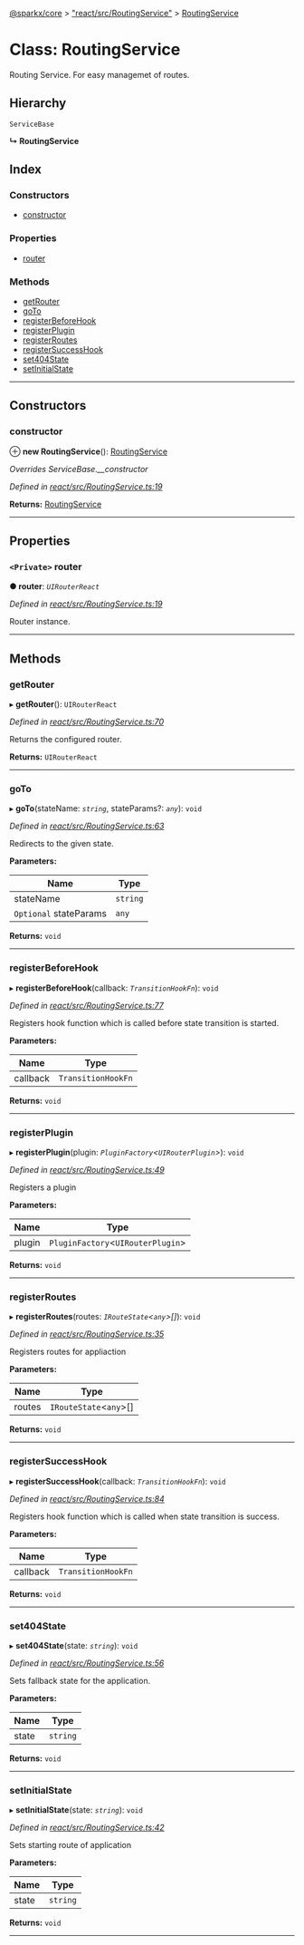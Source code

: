 [@sparkx/core](../README.md) > ["react/src/RoutingService"](../modules/_react_src_routingservice_.md) > [RoutingService](../classes/_react_src_routingservice_.routingservice.md)

# Class: RoutingService

Routing Service. For easy managemet of routes.

## Hierarchy

 `ServiceBase`

**↳ RoutingService**

## Index

### Constructors

* [constructor](_react_src_routingservice_.routingservice.md#constructor)

### Properties

* [router](_react_src_routingservice_.routingservice.md#router)

### Methods

* [getRouter](_react_src_routingservice_.routingservice.md#getrouter)
* [goTo](_react_src_routingservice_.routingservice.md#goto)
* [registerBeforeHook](_react_src_routingservice_.routingservice.md#registerbeforehook)
* [registerPlugin](_react_src_routingservice_.routingservice.md#registerplugin)
* [registerRoutes](_react_src_routingservice_.routingservice.md#registerroutes)
* [registerSuccessHook](_react_src_routingservice_.routingservice.md#registersuccesshook)
* [set404State](_react_src_routingservice_.routingservice.md#set404state)
* [setInitialState](_react_src_routingservice_.routingservice.md#setinitialstate)

---

## Constructors

<a id="constructor"></a>

###  constructor

⊕ **new RoutingService**(): [RoutingService](_react_src_routingservice_.routingservice.md)

*Overrides ServiceBase.__constructor*

*Defined in [react/src/RoutingService.ts:19](https://github.com/pushkar8723/sparkx/blob/980f391/packages/react/src/RoutingService.ts#L19)*

**Returns:** [RoutingService](_react_src_routingservice_.routingservice.md)

___

## Properties

<a id="router"></a>

### `<Private>` router

**● router**: *`UIRouterReact`*

*Defined in [react/src/RoutingService.ts:19](https://github.com/pushkar8723/sparkx/blob/980f391/packages/react/src/RoutingService.ts#L19)*

Router instance.

___

## Methods

<a id="getrouter"></a>

###  getRouter

▸ **getRouter**(): `UIRouterReact`

*Defined in [react/src/RoutingService.ts:70](https://github.com/pushkar8723/sparkx/blob/980f391/packages/react/src/RoutingService.ts#L70)*

Returns the configured router.

**Returns:** `UIRouterReact`

___
<a id="goto"></a>

###  goTo

▸ **goTo**(stateName: *`string`*, stateParams?: *`any`*): `void`

*Defined in [react/src/RoutingService.ts:63](https://github.com/pushkar8723/sparkx/blob/980f391/packages/react/src/RoutingService.ts#L63)*

Redirects to the given state.

**Parameters:**

| Name | Type |
| ------ | ------ |
| stateName | `string` |
| `Optional` stateParams | `any` |

**Returns:** `void`

___
<a id="registerbeforehook"></a>

###  registerBeforeHook

▸ **registerBeforeHook**(callback: *`TransitionHookFn`*): `void`

*Defined in [react/src/RoutingService.ts:77](https://github.com/pushkar8723/sparkx/blob/980f391/packages/react/src/RoutingService.ts#L77)*

Registers hook function which is called before state transition is started.

**Parameters:**

| Name | Type |
| ------ | ------ |
| callback | `TransitionHookFn` |

**Returns:** `void`

___
<a id="registerplugin"></a>

###  registerPlugin

▸ **registerPlugin**(plugin: *`PluginFactory`<`UIRouterPlugin`>*): `void`

*Defined in [react/src/RoutingService.ts:49](https://github.com/pushkar8723/sparkx/blob/980f391/packages/react/src/RoutingService.ts#L49)*

Registers a plugin

**Parameters:**

| Name | Type |
| ------ | ------ |
| plugin | `PluginFactory`<`UIRouterPlugin`> |

**Returns:** `void`

___
<a id="registerroutes"></a>

###  registerRoutes

▸ **registerRoutes**(routes: *`IRouteState`<`any`>[]*): `void`

*Defined in [react/src/RoutingService.ts:35](https://github.com/pushkar8723/sparkx/blob/980f391/packages/react/src/RoutingService.ts#L35)*

Registers routes for appliaction

**Parameters:**

| Name | Type |
| ------ | ------ |
| routes | `IRouteState`<`any`>[] |

**Returns:** `void`

___
<a id="registersuccesshook"></a>

###  registerSuccessHook

▸ **registerSuccessHook**(callback: *`TransitionHookFn`*): `void`

*Defined in [react/src/RoutingService.ts:84](https://github.com/pushkar8723/sparkx/blob/980f391/packages/react/src/RoutingService.ts#L84)*

Registers hook function which is called when state transition is success.

**Parameters:**

| Name | Type |
| ------ | ------ |
| callback | `TransitionHookFn` |

**Returns:** `void`

___
<a id="set404state"></a>

###  set404State

▸ **set404State**(state: *`string`*): `void`

*Defined in [react/src/RoutingService.ts:56](https://github.com/pushkar8723/sparkx/blob/980f391/packages/react/src/RoutingService.ts#L56)*

Sets fallback state for the application.

**Parameters:**

| Name | Type |
| ------ | ------ |
| state | `string` |

**Returns:** `void`

___
<a id="setinitialstate"></a>

###  setInitialState

▸ **setInitialState**(state: *`string`*): `void`

*Defined in [react/src/RoutingService.ts:42](https://github.com/pushkar8723/sparkx/blob/980f391/packages/react/src/RoutingService.ts#L42)*

Sets starting route of application

**Parameters:**

| Name | Type |
| ------ | ------ |
| state | `string` |

**Returns:** `void`

___

